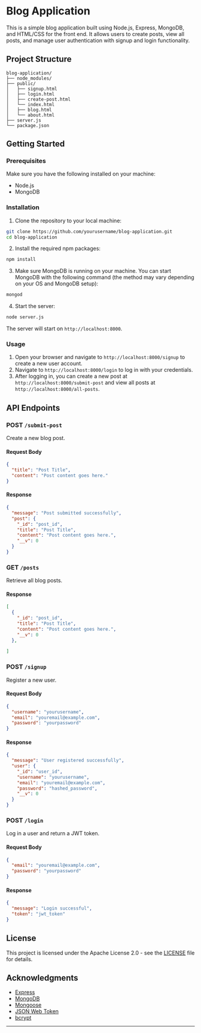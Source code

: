 
# Blog Application

This is a simple blog application built using Node.js, Express, MongoDB, and HTML/CSS for the front end. It allows users to create posts, view all posts, and manage user authentication with signup and login functionality.

## Project Structure

```
blog-application/
├── node_modules/
├── public/
│   ├── signup.html
│   ├── login.html
│   ├── create-post.html
│   └── index.html
│   ├── blog.html
│   └── about.html
├── server.js
└── package.json
```

## Getting Started

### Prerequisites

Make sure you have the following installed on your machine:

- Node.js
- MongoDB

### Installation

1. Clone the repository to your local machine:

```sh
git clone https://github.com/yourusername/blog-application.git
cd blog-application
```

2. Install the required npm packages:

```sh
npm install
```

3. Make sure MongoDB is running on your machine. You can start MongoDB with the following command (the method may vary depending on your OS and MongoDB setup):

```sh
mongod
```

4. Start the server:

```sh
node server.js
```

The server will start on `http://localhost:8000`.

### Usage

1. Open your browser and navigate to `http://localhost:8000/signup` to create a new user account.
2. Navigate to `http://localhost:8000/login` to log in with your credentials.
3. After logging in, you can create a new post at `http://localhost:8000/submit-post` and view all posts at `http://localhost:8000/all-posts`.

## API Endpoints

### POST `/submit-post`

Create a new blog post.

#### Request Body

```json
{
  "title": "Post Title",
  "content": "Post content goes here."
}
```

#### Response

```json
{
  "message": "Post submitted successfully",
  "post": {
    "_id": "post_id",
    "title": "Post Title",
    "content": "Post content goes here.",
    "__v": 0
  }
}
```

### GET `/posts`

Retrieve all blog posts.

#### Response

```json
[
  {
    "_id": "post_id",
    "title": "Post Title",
    "content": "Post content goes here.",
    "__v": 0
  },
  
]
```

### POST `/signup`

Register a new user.

#### Request Body

```json
{
  "username": "yourusername",
  "email": "youremail@example.com",
  "password": "yourpassword"
}
```

#### Response

```json
{
  "message": "User registered successfully",
  "user": {
    "_id": "user_id",
    "username": "yourusername",
    "email": "youremail@example.com",
    "password": "hashed_password",
    "__v": 0
  }
}
```

### POST `/login`

Log in a user and return a JWT token.

#### Request Body

```json
{
  "email": "youremail@example.com",
  "password": "yourpassword"
}
```

#### Response

```json
{
  "message": "Login successful",
  "token": "jwt_token"
}
```

## License

This project is licensed under the Apache License 2.0 - see the [LICENSE](LICENSE) file for details.

## Acknowledgments

- [Express](https://expressjs.com/)
- [MongoDB](https://www.mongodb.com/)
- [Mongoose](https://mongoosejs.com/)
- [JSON Web Token](https://jwt.io/)
- [bcrypt](https://www.npmjs.com/package/bcrypt)

---


